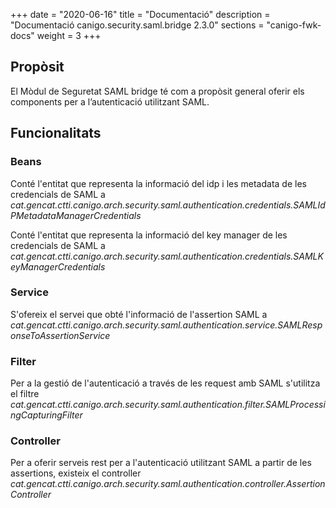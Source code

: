 +++
date        = "2020-06-16"
title       = "Documentació"
description = "Documentació canigo.security.saml.bridge 2.3.0"
sections    = "canigo-fwk-docs"
weight      = 3
+++

## Propòsit

El Mòdul de Seguretat SAML bridge té com a propòsit general oferir els components per a l’autenticació utilitzant SAML.

## Funcionalitats

### Beans

Conté l'entitat que representa la informació del idp i les metadata de les credencials de SAML a  *cat.gencat.ctti.canigo.arch.security.saml.authentication.credentials.SAMLIdPMetadataManagerCredentials*

Conté l'entitat que representa la informació del key manager de les credencials de SAML a *cat.gencat.ctti.canigo.arch.security.saml.authentication.credentials.SAMLKeyManagerCredentials*

### Service

S'ofereix el servei que obté l'informació de l'assertion SAML a *cat.gencat.ctti.canigo.arch.security.saml.authentication.service.SAMLResponseToAssertionService*

### Filter

Per a la gestió de l'autenticació a través de les request amb SAML s'utilitza el filtre *cat.gencat.ctti.canigo.arch.security.saml.authentication.filter.SAMLProcessingCapturingFilter*

### Controller

Per a oferir serveis rest per a l'autenticació utilitzant SAML a partir de les assertions, existeix el controller *cat.gencat.ctti.canigo.arch.security.saml.authentication.controller.AssertionController*
